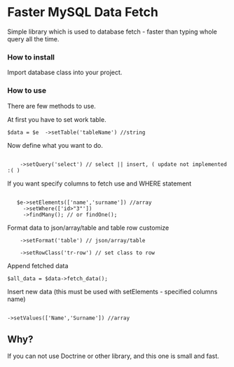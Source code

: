 # Faster MySQL Data Fetch

Simple library which is used to database fetch - faster than typing whole query all the time.

### How to install

Import database class into your project.

### How to use

There are few methods to use.

At first you have to set work table.
```
$data = $e  ->setTable('tableName') //string

```

Now define what you want to do.

```

	->setQuery('select') // select || insert, ( update not implemented :( )

```

If you want specify columns to fetch use and WHERE statement 

```

   $e->setElements(['name','surname']) //array
     ->setWhere(['id>"3"'])
	 ->findMany(); // or findOne();

```

Format data to json/array/table and table row customize

```
	->setFormat('table') // json/array/table

	->setRowClass('tr-row') // set class to row

```

Append fetched data

```
$all_data = $data->fetch_data();

```

Insert new data (this must be used with setElements - specified columns name)

```

->setValues(['Name','Surname']) //array

```

## Why?

If you can not use Doctrine or other library, and this one is small and fast.

